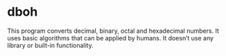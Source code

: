 # dboh
This program converts decimal, binary, octal and hexadecimal numbers. It uses basic algorithms that can be applied by humans. It doesn’t use any library or built-in functionality.
